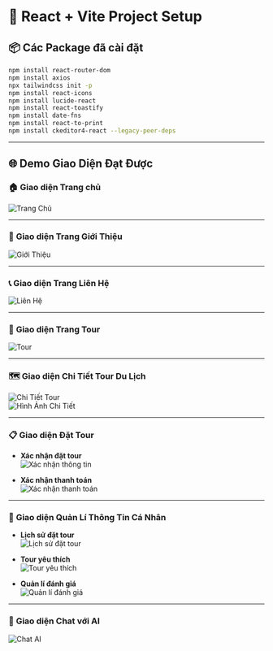 # 🚀 React + Vite Project Setup

## 📦 Các Package đã cài đặt

```bash
npm install react-router-dom
npm install axios
npx tailwindcss init -p
npm install react-icons
npm install lucide-react
npm install react-toastify
npm install date-fns
npm install react-to-print
npm install ckeditor4-react --legacy-peer-deps
```

---

## 🌐 **Demo Giao Diện Đạt Được**

### 🏠 **Giao diện Trang chủ**

![Trang Chủ](public/home.png)

---

### 📖 **Giao diện Trang Giới Thiệu**

![Giới Thiệu](public/introduce.png)

---

### 📞 **Giao diện Trang Liên Hệ**

![Liên Hệ](public/contact.png)

---

### 🧭 **Giao diện Trang Tour**

![Tour](public/tour.png)

---

### 🗺️ **Giao diện Chi Tiết Tour Du Lịch**

![Chi Tiết Tour](public/showtour.png)  
![Hình Ảnh Chi Tiết](public/image.png)

---

### 📋 **Giao diện Đặt Tour**

- **Xác nhận đặt tour**  
  ![Xác nhận thông tin](public/fillininformation.png)

- **Xác nhận thanh toán**  
  ![Xác nhận thanh toán](public/booktour.png)

---

### 👤 **Giao diện Quản Lí Thông Tin Cá Nhân**

- **Lịch sử đặt tour**  
  ![Lịch sử đặt tour](public/historybookingtour.png)

- **Tour yêu thích**  
  ![Tour yêu thích](public/favourite.png)

- **Quản lí đánh giá**  
  ![Quản lí đánh giá](public/rating.png)

---

### 🤖 **Giao diện Chat với AI**

![Chat AI](public/chatai.png)
